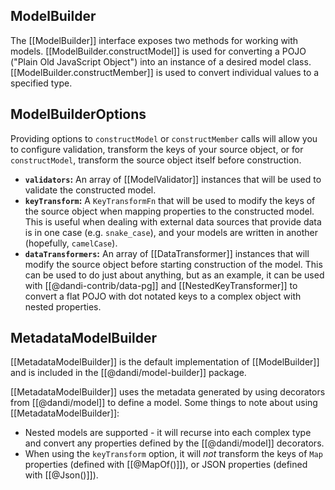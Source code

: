 ## ModelBuilder

The [[ModelBuilder]] interface exposes two methods for working with models.
[[ModelBuilder.constructModel]] is used for converting a POJO ("Plain
Old JavaScript Object") into an instance of a desired model class. 
[[ModelBuilder.constructMember]] is used to convert individual values to
a specified type.

## ModelBuilderOptions

Providing options to `constructModel` or `constructMember` calls will
allow you to configure validation, transform the keys of your source
object, or for `constructModel`, transform the source object itself
before construction.

- **`validators`:** An array of [[ModelValidator]] instances that will be
  used to validate the constructed model.
- **`keyTransform`:** A `KeyTransformFn` that will be used to modify the
  keys of the source object when mapping properties to the constructed
  model. This is useful when dealing with external data sources that
  provide data is in one case (e.g. `snake_case`), and your models are
  written in another (hopefully, `camelCase`).
- **`dataTransformers`:** An array of [[DataTransformer]] instances that
  will modify the source object before starting construction of the model.
  This can be used to do just about anything, but as an example, it can
  be used with [[@dandi-contrib/data-pg]] and [[NestedKeyTransformer]] 
  to convert a flat POJO with dot notated keys to a complex object with
  nested properties.

## MetadataModelBuilder

[[MetadataModelBuilder]] is the default implementation of [[ModelBuilder]]
and is included in the [[@dandi/model-builder]] package.

[[MetadataModelBuilder]] uses the metadata generated by using decorators
from [[@dandi/model]] to define a model. Some things to note about using
[[MetadataModelBuilder]]:

- Nested models are supported - it will recurse into each complex type
  and convert any properties defined by the [[@dandi/model]] decorators.
- When using the `keyTransform` option, it will _not_ transform the keys
  of `Map` properties (defined with [[@MapOf()]]), or JSON properties
  (defined with [[@Json()]]).

